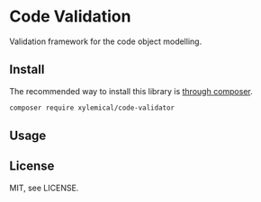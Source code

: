 # Code Validation

Validation framework for the code object modelling.

## Install

The recommended way to install this library is [through composer](http://getcomposer.org).

```sh
composer require xylemical/code-validator
```

## Usage

## License

MIT, see LICENSE.
